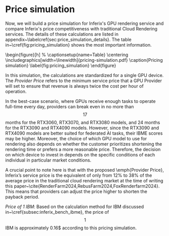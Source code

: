 # Price simulation

Now, we will build a price simulation for Inferix's GPU rendering service and compare Inferix's price competitiveness with traditional Cloud Rendering services. The details of these calculations are listed in appendix~\labelcref{sec:price_simulation_details}. The table in~\cref{fig:pricing_simulation} shows the most important information.

\begin{figure}[h]
    % \captionsetup{name=Table}
    \centering
    \includegraphics[width=\linewidth]{pricing-simulation.pdf}
    \caption{Pricing simulation}
    \label{fig:pricing_simulation}
\end{figure}

In this simulation, the calculations are standardized for a single GPU device. The _Provider Price_ refers to the minimum service price that a GPU Provider will set to ensure that revenue is always twice the cost per hour of operation.

In the best-case scenario, where GPUs receive enough tasks to operate full-time every day, providers can break even in no more than $$17$$ months for the RTX$3060$, RTX$3070$, and RTX$3080$ models, and $24$ months for the RTX$3090$ and RTX$4090$ models. However, since the RTX$3090$ and RTX$4090$ models are better suited for federated AI tasks, their IBME scores may be higher. Moreover, the choice of which GPU model to use for rendering also depends on whether the customer prioritizes shortening the rendering time or prefers a more reasonable price. Therefore, the decision on which device to invest in depends on the specific conditions of each individual in particular market conditions.

A crucial point to note here is that with the proposed \emph{Provider Price}, Inferix’s service price is the equivalent of only from $12\%$ to $38\%$ of the average price in the traditional cloud rendering market at the time of writing this paper~\cite{RenderFarm2024,RebusFarm2024,FoxRenderfarm2024}. This means that providers can adjust the price higher to shorten the payback period.

_*Price of 1 IBM*_: Based on the calculation method for IBM discussed in~\cref{subsec:inferix_bench_ibme}, the price of $$1$$ IBM is approximately 0.16$ according to this pricing simulation.